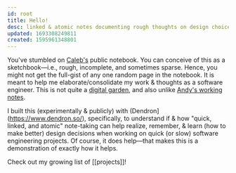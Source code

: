 ```yaml
---
id: root
title: Hello!
desc: linked & atomic notes documenting rough thoughts on design choice in projects
updated: 1693308249811
created: 1595961348801
---
```


You've stumbled on [Caleb's](https://caleb-x0.netlify.app/) public notebook. You can conceive of this as a sketchbook—i.e., rough, incomplete, and sometimes sparse. Hence, you might not get the full-gist of any one random page in the notebook. It is meant to help me elaborate/consolidate my work & thoughts as a software engineer. This is not quite a [digital garden](https://maggieappleton.com/garden-history), and also unlike [Andy's working notes](https://notes.andymatuschak.org/About_these_notes).

I built this (experimentally & publicly) with (Dendron](https://www.dendron.so/), specifically, to understand if & how "quick, linked, and atomic" note-taking can help realize, remember, & learn (how to make better) design decisions when working on quick (or slow) software engineering projects. Of course, it does help—that makes this is a demonstration of exactly how it helps.

Check out my growing list of [[projects]]!

